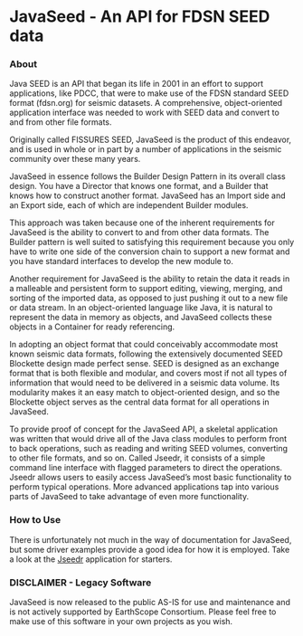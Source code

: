# JavaSeed - An API for FDSN SEED data

### About

Java SEED is an API that began its life in 2001 in an effort to support applications, like PDCC, that were to make use of the FDSN standard SEED format (fdsn.org) for seismic datasets.  A comprehensive, object-oriented application interface was needed to work with SEED data and convert to and from other file formats.

Originally called FISSURES SEED, JavaSeed is the product of this endeavor, and is used in whole or in part by a number of applications in the seismic community over these many years.

JavaSeed in essence follows the Builder Design Pattern in its overall class design.  You have a Director that knows one format, and a Builder that knows how to construct another format.  JavaSeed has an Import side and an Export side, each of which are independent Builder modules.

This approach was taken because one of the inherent requirements for JavaSeed is the ability to convert to and from other data formats.  The Builder pattern is well suited to satisfying this requirement because you only have to write one side of the conversion chain to support a new format and you have standard interfaces to develop the new module to.

Another requirement for JavaSeed is the ability to retain the data it reads in a malleable and persistent form to support editing, viewing, merging, and sorting of the imported data, as opposed to just pushing it out to a new file or data stream.  In an object-oriented language like Java, it is natural to represent the data in memory as objects, and JavaSeed collects these objects in a Container for ready referencing.

In adopting an object format that could conceivably accommodate most known seismic data formats, following the extensively documented SEED Blockette design made perfect sense.  SEED is designed as an exchange format that is both flexible and modular, and covers most if not all types of information that would need to be delivered in a seismic data volume.  Its modularity makes it an easy match to object-oriented design, and so the Blockette object serves as the central data format for all operations in JavaSeed. 

To provide proof of concept for the JavaSeed API, a skeletal application was written that would drive all of the Java class modules to perform front to back operations, such as reading and writing SEED volumes, converting to other file formats, and so on.  Called Jseedr, it consists of a simple command line interface with flagged parameters to direct the operations.  Jseedr allows users to easily access JavaSeed’s most basic functionality to perform typical operations.  More advanced applications tap into various parts of JavaSeed to take advantage of even more functionality.

### How to Use

There is unfortunately not much in the way of documentation for JavaSeed, but some driver examples provide a good idea for how it is employed.  Take a look at the [Jseedr](src/main/java/edu/iris/Fissures/seed/app/Jseedr.java) application for starters.

### DISCLAIMER - Legacy Software

JavaSeed is now released to the public AS-IS for use and maintenance and is not actively supported by EarthScope Consortium.  Please feel free to make use of this software in your own projects as you wish.
